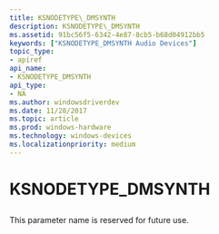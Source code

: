 ```yaml
---
title: KSNODETYPE\_DMSYNTH
description: KSNODETYPE\_DMSYNTH
ms.assetid: 91bc56f5-6342-4e87-8cb5-b68d04912bb5
keywords: ["KSNODETYPE_DMSYNTH Audio Devices"]
topic_type:
- apiref
api_name:
- KSNODETYPE_DMSYNTH
api_type:
- NA
ms.author: windowsdriverdev
ms.date: 11/28/2017
ms.topic: article
ms.prod: windows-hardware
ms.technology: windows-devices
ms.localizationpriority: medium
---
```


# KSNODETYPE\_DMSYNTH


## <span id="ddk_ksnodetype_dmsynth_ks"></span><span id="DDK_KSNODETYPE_DMSYNTH_KS"></span>


This parameter name is reserved for future use.

 

 






